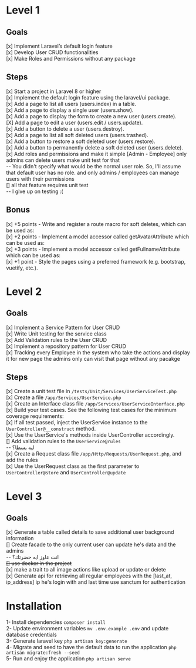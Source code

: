 # Level 1

## Goals

[x] Implement Laravel’s default login feature<br>
[x] Develop User CRUD functionalities<br>
[x] Make Roles and Permissions without any package<br>

## Steps

[x] Start a project in Laravel 8 or higher<br>
[x] Implement the default login feature using the laravel/ui package.<br>
[x] Add a page to list all users (users.index) in a table.<br>
[x] Add a page to display a single user (users.show).<br>
[x] Add a page to display the form to create a new user (users.create).<br>
[X] Add a page to edit a user (users.edit / users.update).<br>
[x] Add a button to delete a user (users.destroy).<br>
[x] Add a page to list all soft deleted users (users.trashed).<br>
[x] Add a button to restore a soft deleted user (users.restore).<br>
[x] Add a button to permanently delete a soft deleted user (users.delete).<br>
[x] Add roles and permissions and make it simple [Admin - Employee] only admins can delete users make unit test for that<br>
-- You didn't specify what would be the normal user role. So, I'll assume that default user has no role. and only admins / employees can manage users with their permissions<br>
[] all that feature requires unit test<br>
-- I give up on testing :(<br>

## Bonus

[x] +5 points - Write and register a route macro for soft deletes, which can be used as:<br>
[x] +2 points - Implement a model accessor called getAvatarAttribute which can be used as:<br>
[x] +3 points - Implement a model accessor called getFullnameAttribute which can be used as:<br>
[x] +1 point - Style the pages using a preferred framework (e.g. bootstrap, vuetify, etc.).<br>

# Level 2

## Goals

[x] Implement a Service Pattern for User CRUD<br>
[x] Write Unit testing for the service class<br>
[x] Add Validation rules to the User CRUD<br>
[x] Implement a repository pattern for User CRUD<br>
[x] Tracking every Employee in the system who take the actions and display it for new page the admins only can visit that page without any pacakge<br>

## Steps

[x] Create a unit test file in `/tests/Unit/Services/UserServiceTest.php`<br>
[x] Create a file `/app/Services/UserService.php`<br>
[x] Create an Interface class file `/app/Services/UserServiceInterface.php`<br>
[x] Build your test cases. See the following test cases for the minimum coverage requirements:<br>
[x] If all test passed, inject the UserService instance to the `UserController@__construct` method.<br>
[x] Use the UserService's methods inside UserController accordingly.<br>
[] Add validation rules to the `UserService@rules`<br>
-- ليه يسطا؟<br>
[x] Create a Request class file `/app/Http/Requests/UserRequest.php`, and add the rules<br>
[x] Use the UserRequest class as the first parameter to `UserController@store` and `UserController@update`<br>

# Level 3

## Goals

[x] Generate a table called details to save additional user background information<br>
[] Create facade to the only current user can update he's data and the admins<br>
-- انت عاوز ايه حضرتك؟<br>
<s>[] use docker in the project</s><br>
[x] make a trait to all image actions like upload or update or delete<br>
[x] Generate api for retrieving all regular employees with the [last_at, ip_address] ip he's login with and last time use sanctum for authentication<br>

# Installation

1- Install dependencies `composer install`<br>
2- Update environment variables `mv .env.example .env` and update database credentials<br>
3- Generate laravel key `php artisan key:generate`<br>
4- Migrate and seed to have the default data to run the application `php artisan migrate:fresh --seed`<br>
5- Run and enjoy the application `php artisan serve`
